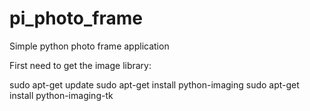 # pi_photo_frame
Simple python photo frame application

First need to get the image library:

sudo apt-get update
sudo apt-get install python-imaging
sudo apt-get install python-imaging-tk


